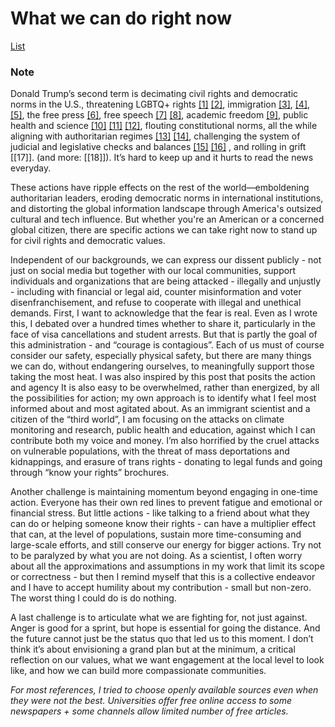 # What we can do right now

[List](list-of-actions.md)


### Note
Donald Trump’s second term is decimating civil rights and democratic norms in the U.S., threatening LGBTQ+ rights [[1]](https://19thnews.org/2025/03/trump-anti-trans-executive-orders/) [[2]](https://www.aclu.org/trump-on-lgbtq-rights), immigration [[3]](https://www.nbcnews.com/politics/national-security/trump-admin-pushing-immigrants-self-deport-deportation-numbers-lag-rcna201099), [[4]](https://www.bbc.com/news/articles/cp9yv1gnzyvo), [[5]](https://apnews.com/article/international-student-f1-visa-revoked-college-f12320b435b6bf9cf723f1e8eb8c67ae), the free press [[6]](https://www.axios.com/2025/02/20/trump-media-lawsuits-investigations), free speech [[7]](https://www.theguardian.com/us-news/2025/mar/30/trump-crackdown-free-speech) [[8]](https://www.aljazeera.com/news/2025/3/26/trump-administration-arrests-turkish-student-at-tufts-revokes-visa), academic freedom [[9]](https://www.theguardian.com/us-news/2025/apr/16/trump-universities-response), public health and science [[10]]() [[11]]() [[12]](https://www.propublica.org/article/nih-funding-climate-change-public-health), flouting constitutional norms, all the while aligning with authoritarian regimes [[13]]() [[14]](), challenging the system of judicial and legislative checks and balances [[15]]() [[16]]() , and rolling in grift [[17]]. (and more: [[18]]). It’s hard to keep up and it hurts to read the news everyday.

These actions have ripple effects on the rest of the world—emboldening authoritarian leaders, eroding democratic norms in international institutions, and distorting the global information landscape through America's outsized cultural and tech influence. But whether you're an American or a concerned global citizen, there are specific actions we can take right now to stand up for civil rights and democratic values.

Independent of our backgrounds, we can express our dissent publicly - not just on social media but together with our local communities, support individuals and organizations that are being attacked - illegally and unjustly - including with financial or legal aid, counter misinformation and voter disenfranchisement, and refuse to cooperate with illegal and unethical demands.
First, I want to acknowledge that the fear is real. Even as I wrote this, I debated over a hundred times whether to share it, particularly in the face of visa cancellations and student arrests. But that is partly the goal of this administration - and “courage is contagious”. Each of us must of course consider our safety, especially physical safety, but there are many things we can do, without endangering ourselves, to meaningfully support those taking the most heat. I was also inspired by this post that posits the action and agency
It is also easy to be overwhelmed, rather than energized, by all the possibilities for action; my own approach is to identify what I feel most informed about and most agitated about. As an immigrant scientist and a citizen of the “third world”, I am focusing on the attacks on climate monitoring and research, public health and education, against which I can contribute both my voice and money. I’m also horrified by the cruel attacks on vulnerable populations, with the threat of mass deportations and kidnappings, and erasure of trans rights - donating to legal funds and going through “know your rights” brochures.

Another challenge is maintaining momentum beyond engaging in one-time action. Everyone has their own red lines to prevent fatigue and emotional or financial stress. But little actions - like talking to a friend about what they can do or helping someone know their rights - can have a multiplier effect that can, at the level of populations, sustain more time-consuming and large-scale efforts, and still conserve our energy for bigger actions. Try not to be paralyzed by what you are not doing. As a scientist, I often worry about all the approximations and assumptions in my work that limit its scope or correctness - but then I remind myself that this is a collective endeavor and I have to accept humility about my contribution - small but non-zero. The worst thing I could do is do nothing.

A last challenge is to articulate what we are fighting for, not just against. Anger is good for a sprint, but hope is essential for going the distance. And the future cannot just be the status quo that led us to this moment. I don’t think it’s about envisioning a grand plan but at the minimum, a critical reflection on our values, what we want engagement at the local level to look like, and how we can build more compassionate communities.


*For most references, I tried to choose openly available sources even when they were not the best. Universities offer free online access to some newspapers + some channels allow limited number of free articles.*
